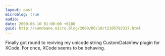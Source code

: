 ```yaml
---
layout: post
microblog: true
audio: 
date: 2009-06-10 01:00:00 +0100
guid: http://samdeane.micro.blog/2009/06/10/t2105702317.html
---
```

Finally got round to reviving my unicode string CustomDataView plugin for XCode. For once, XCode seems to be behaving.
